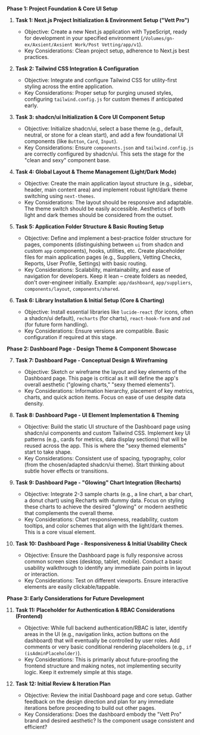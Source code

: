 

**Phase 1: Project Foundation & Core UI Setup**

1.  **Task 1: Next.js Project Initialization & Environment Setup ("Vett Pro")**
    *   Objective: Create a new Next.js application with TypeScript, ready for development in your specified environment (`/Volumes/gn-ex/Axsient/Axsient Work/Post Vetting/app/v1`).
    *   Key Considerations: Clean project setup, adherence to Next.js best practices.

2.  **Task 2: Tailwind CSS Integration & Configuration**
    *   Objective: Integrate and configure Tailwind CSS for utility-first styling across the entire application.
    *   Key Considerations: Proper setup for purging unused styles, configuring `tailwind.config.js` for custom themes if anticipated early.

3.  **Task 3: shadcn/ui Initialization & Core UI Component Setup**
    *   Objective: Initialize shadcn/ui, select a base theme (e.g., default, neutral, or stone for a clean start), and add a few foundational UI components (like `Button`, `Card`, `Input`).
    *   Key Considerations: Ensure `components.json` and `tailwind.config.js` are correctly configured by shadcn/ui. This sets the stage for the "clean and sexy" component base.

4.  **Task 4: Global Layout & Theme Management (Light/Dark Mode)**
    *   Objective: Create the main application layout structure (e.g., sidebar, header, main content area) and implement robust light/dark theme switching using `next-themes`.
    *   Key Considerations: The layout should be responsive and adaptable. The theme switch should be easily accessible. Aesthetics of both light and dark themes should be considered from the outset.

5.  **Task 5: Application Folder Structure & Basic Routing Setup**
    *   Objective: Define and implement a best-practice folder structure for pages, components (distinguishing between `ui` from shadcn and custom `app` components), hooks, utilities, etc. Create placeholder files for main application pages (e.g., Suppliers, Vetting Checks, Reports, User Profile, Settings) with basic routing.
    *   Key Considerations: Scalability, maintainability, and ease of navigation for developers. Keep it lean – create folders as needed, don't over-engineer initially. Example: `app/dashboard`, `app/suppliers`, `components/layout`, `components/shared`.

6.  **Task 6: Library Installation & Initial Setup (Core & Charting)**
    *   Objective: Install essential libraries like `lucide-react` (for icons, often a shadcn/ui default), `recharts` (for charts), `react-hook-form` and `zod` (for future form handling).
    *   Key Considerations: Ensure versions are compatible. Basic configuration if required at this stage.

**Phase 2: Dashboard Page - Design Theme & Component Showcase**

7.  **Task 7: Dashboard Page - Conceptual Design & Wireframing**
    *   Objective: Sketch or wireframe the layout and key elements of the Dashboard page. This page is critical as it will define the app's overall aesthetic ("glowing charts," "sexy themed elements").
    *   Key Considerations: Information hierarchy, placement of key metrics, charts, and quick action items. Focus on ease of use despite data density.

8.  **Task 8: Dashboard Page - UI Element Implementation & Theming**
    *   Objective: Build the static UI structure of the Dashboard page using shadcn/ui components and custom Tailwind CSS. Implement key UI patterns (e.g., cards for metrics, data display sections) that will be reused across the app. This is where the "sexy themed elements" start to take shape.
    *   Key Considerations: Consistent use of spacing, typography, color (from the chosen/adapted shadcn/ui theme). Start thinking about subtle hover effects or transitions.

9.  **Task 9: Dashboard Page - "Glowing" Chart Integration (Recharts)**
    *   Objective: Integrate 2-3 sample charts (e.g., a line chart, a bar chart, a donut chart) using Recharts with dummy data. Focus on styling these charts to achieve the desired "glowing" or modern aesthetic that complements the overall theme.
    *   Key Considerations: Chart responsiveness, readability, custom tooltips, and color schemes that align with the light/dark themes. This is a core visual element.

10. **Task 10: Dashboard Page - Responsiveness & Initial Usability Check**
    *   Objective: Ensure the Dashboard page is fully responsive across common screen sizes (desktop, tablet, mobile). Conduct a basic usability walkthrough to identify any immediate pain points in layout or interaction.
    *   Key Considerations: Test on different viewports. Ensure interactive elements are easily clickable/tappable.

**Phase 3: Early Considerations for Future Development**

11. **Task 11: Placeholder for Authentication & RBAC Considerations (Frontend)**
    *   Objective: While full backend authentication/RBAC is later, identify areas in the UI (e.g., navigation links, action buttons on the dashboard) that will eventually be controlled by user roles. Add comments or very basic conditional rendering placeholders (e.g., `if (isAdminPlaceholder)`).
    *   Key Considerations: This is primarily about future-proofing the frontend structure and making notes, not implementing security logic. Keep it extremely simple at this stage.

12. **Task 12: Initial Review & Iteration Plan**
    *   Objective: Review the initial Dashboard page and core setup. Gather feedback on the design direction and plan for any immediate iterations before proceeding to build out other pages.
    *   Key Considerations: Does the dashboard embody the "Vett Pro" brand and desired aesthetic? Is the component usage consistent and efficient?

